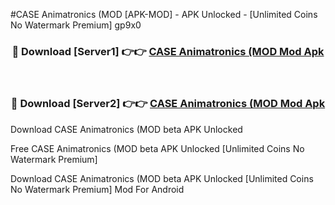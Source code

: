 #CASE Animatronics (MOD [APK-MOD] - APK Unlocked - [Unlimited Coins No Watermark Premium] gp9x0



<div align="center">

<h3>🔴 Download [Server1] 👉👉 <a href="https://momento.my/?title=CASE_Animatronics_(MOD">CASE Animatronics (MOD Mod Apk</a></h3><br>

<h3>🔴 Download [Server2] 👉👉 <a href="https://momento.my/?title=CASE_Animatronics_(MOD">CASE Animatronics (MOD Mod Apk</a></h3>
</div>



Download CASE Animatronics (MOD beta APK Unlocked

Free CASE Animatronics (MOD beta APK Unlocked [Unlimited Coins No Watermark Premium]

Download CASE Animatronics (MOD beta APK Unlocked [Unlimited Coins No Watermark Premium] Mod For Android
